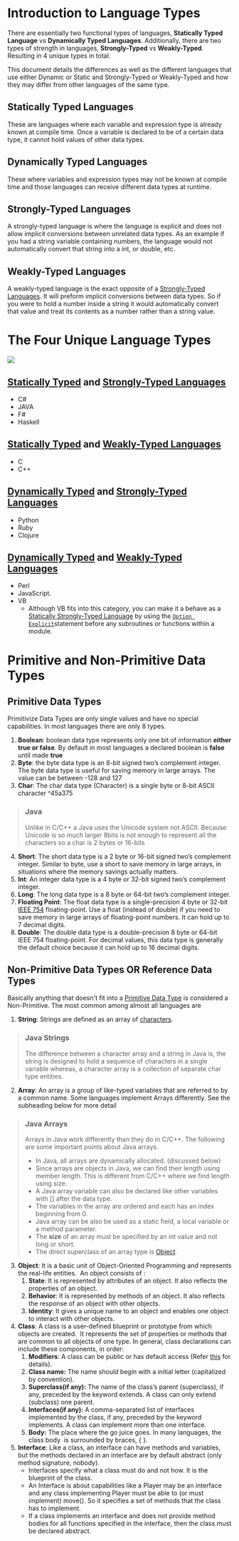 # Introduction to Language Types
There are essentially two functional types of languages, **Statically Typed Language** vs **Dynamically Typed Languages**.  Additionally, there are two types of strength in languages, **Strongly-Typed** vs **Weakly-Typed**. Resulting in 4 unique types in total.

This document details the differences as well as the different languages that use either Dynamic or Static  and Strongly-Typed or Weakly-Typed and how they may differ from other languages of the same type.

 ## Statically Typed Languages
 These are languages where each variable and expression type is already known at compile time. Once a variable is declared to be of a certain data type, it cannot hold values of other data types. 

 ## Dynamically Typed Languages
 These where variables and expression types may not be known at compile time and those languages can receive different data types at runtime. 

## Strongly-Typed Languages
 A strongly-typed language is where the language is explicit and does not allow implicit conversions between unrelated data types. As an example if you had a string variable containing numbers, the language would not automatically convert that string into a int, or double, etc.
 
## Weakly-Typed Languages
 A weakly-typed language is the exact opposite of a [Strongly-Typed Languages](#Strongly-Typed%20Languages). It will preform implicit conversions between data types. So if you were to hold a number inside a string it would automatically convert that value and treat its contents as a number rather than a string value.

# The Four Unique Language Types
![](Language-Type-Matrix.png)
## [Statically Typed](#Statically%20Typed%20Languages) and [Strongly-Typed Languages](#Strongly-Typed%20Languages)
- C#
- JAVA
- F#
- Haskell
## [Statically Typed](#Statically%20Typed%20Languages) and [Weakly-Typed Languages](#Weakly-Typed%20Languages)
- C
- C++ 
## [Dynamically Typed](#Dynamically%20Typed%20Languages) and [Strongly-Typed Languages](#Strongly-Typed%20Languages)
- Python
- Ruby
- Clojure
## [Dynamically Typed](#Dynamically%20Typed%20Languages) and [Weakly-Typed Languages](#Weakly-Typed%20Languages)
-  Perl
- JavaScript.
- VB
	- Although VB fits into this category, you can make it a behave as a  [Statically  Strongly-Typed Language](#Statically%20Typed%20Statically%2020Typed%2020Languages%20and%20Strongly-Typed%20Languages%20Strongly-Typed%2020Languages) by using the [`Option Explicit`](https://docs.microsoft.com/en-us/office/vba/language/reference/user-interface-help/option-explicit-statement)statement before any subroutines or functions within a module.


# Primitive and Non-Primitive Data Types
## Primitive Data Types
Primitivize Data Types are only single values and have no special capabilities. In most languages there are only 8 types. 
1. **Boolean**: boolean data type represents only one bit of information **either true or false**. By default in most languages a declared boolean is **false** until made **true**
2. **Byte**: the byte data type is an 8-bit signed two’s complement integer. The byte data type is useful for saving memory in large arrays. The value can be between -128 and 127
3. **Char**: The char data type (Character) is a single byte or 8-bit ASCII character ^45a375
> ### Java
> Unlike in C/C++ a Java uses the Unicode system not ASCII. Because Unicode is so much larger 8bits is not enough to represent all the characters so a char is 2 bytes or 16-bits 
4. **Short**: The short data type is a 2 byte or 16-bit signed two’s complement integer. Similar to byte, use a short to save memory in large arrays, in situations where the memory savings actually matters.
5. **Int**:  An integer data type is a 4 byte or 32-bit signed two’s complement integer.
6. **Long**: The long data type is a 8 byte or 64-bit two’s complement integer.
7. **Floating Point**: The float data type is a single-precision 4 byte or 32-bit [IEEE 754](https://en.wikipedia.org/wiki/IEEE_floating_point) floating-point. Use a float (instead of double) if you need to save memory in large arrays of floating-point numbers. It can hold up to 7 decimal digits.
8. **Double**: The double data type is a double-precision 8 byte or 64-bit IEEE 754 floating-point. For decimal values, this data type is generally the default choice because it can hold up to 16 decimal digits.

## Non-Primitive Data Types OR Reference Data Types
Basically anything that doesn't fit into a [Primitive Data Type](#Primitive%20Data%20Types) is considered a Non-Primitive. The most common among almost all languages are 
1.  **String**: Strings are defined as an array of [characters](#^45a375). 
> ### Java Strings
> The difference between a character array and a string in Java is, the string is designed to hold a sequence of characters in a single variable whereas, a character array is a collection of separate char type entities.
2. **Array**: An array is a group of like-typed variables that are referred to by a common name.  Some languages implement Arrays differently. See the subheading below for more detail 
> ### Java Arrays
> Arrays in Java work differently than they do in C/C++. The following are some important points about Java arrays.
> -   In Java, all arrays are dynamically allocated. (discussed below)
> -   Since arrays are objects in Java, we can find their length using member length. This is different from C/C++ where we find length using size.
> -   A Java array variable can also be declared like other variables with [] after the data type.
> -   The variables in the array are ordered and each has an index beginning from 0.
> -   Java array can be also be used as a static field, a local variable or a method parameter.
> -   The **size** of an array must be specified by an int value and not long or short.
> -   The direct superclass of an array type is [Object](https://www.geeksforgeeks.org/object-class-in-java/).
3. **Object**: It is a basic unit of Object-Oriented Programming and represents the real-life entities.  An object consists of : 
	 1.  **State**: It is represented by attributes of an object. It also reflects the properties of an object.
	 2.  **Behavior**: It is represented by methods of an object. It also reflects the response of an object with other objects.
	 3.  **Identity**: It gives a unique name to an object and enables one object to interact with other objects.
4. **Class**: A class is a user-defined blueprint or prototype from which objects are created.  It represents the set of properties or methods that are common to all objects of one type. In general, class declarations can include these components, in order:
	1.  **Modifiers**: A class can be public or has default access (Refer [this](https://www.geeksforgeeks.org/access-specifiers-for-classes-or-interfaces-in-java/) for details).
	2.  **Class name:** The name should begin with a initial letter (capitalized by convention).
	3.  **Superclass(if any):** The name of the class’s parent (superclass), if any, preceded by the keyword extends. A class can only extend (subclass) one parent.
	4.  **Interfaces(if any):** A comma-separated list of interfaces implemented by the class, if any, preceded by the keyword implements. A class can implement more than one interface.
	5.  **Body:** The place where the go juice goes. In many languages, the class body  is surrounded by braces, { }.
5. **Interface**: Like a class, an interface can have methods and variables, but the methods declared in an interface are by default abstract (only method signature, nobody). 
	 -   Interfaces specify what a class must do and not how. It is the blueprint of the class.
	 -   An Interface is about capabilities like a Player may be an interface and any class implementing Player must be able to (or must implement) move(). So it specifies a set of methods that the class has to implement.
	 -   If a class implements an interface and does not provide method bodies for all functions specified in the interface, then the class must be declared abstract.